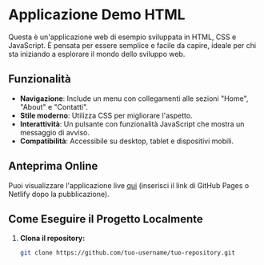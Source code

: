 # Applicazione Demo HTML

Questa è un'applicazione web di esempio sviluppata in HTML, CSS e JavaScript. È pensata per essere semplice e facile da capire, ideale per chi sta iniziando a esplorare il mondo dello sviluppo web.

## Funzionalità
- **Navigazione**: Include un menu con collegamenti alle sezioni "Home", "About" e "Contatti".
- **Stile moderno**: Utilizza CSS per migliorare l'aspetto.
- **Interattività**: Un pulsante con funzionalità JavaScript che mostra un messaggio di avviso.
- **Compatibilità**: Accessibile su desktop, tablet e dispositivi mobili.

## Anteprima Online
Puoi visualizzare l'applicazione live [qui](#) (inserisci il link di GitHub Pages o Netlify dopo la pubblicazione).

## Come Eseguire il Progetto Localmente

1. **Clona il repository:**
   ```bash
   git clone https://github.com/tuo-username/tuo-repository.git
